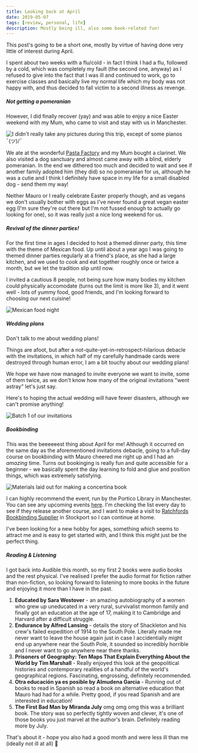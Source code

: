 ```yaml
---
title: Looking back at April
date: 2019-05-07
tags: [review, personal, life]
description: Mostly being ill, also some book-related fun!
---
```


This post's going to be a short one, mostly by virtue of having done very little of interest during April.

I spent about two weeks with a flu/cold - in fact I think I had a flu, followed by a cold, which was completely my fault (the second one, anyway) as I refused to give into the fact that I was ill and continued to work, go to exercise classes and basically live my normal life which my body was not happy with, and thus decided to fall victim to a second illness as revenge.

##### Not getting a pomeranian

However, I did finally recover (yay) and was able to enjoy a nice Easter weekend with my Mum, who came to visit and stay with us in Manchester.

![I didn't really take any pictures during this trip, except of some pianos ¯_(ツ)_/¯ ](./may-2019/piano.png)

We ate at the wonderful <a href="http://www.pastafactory.co.uk/" target="_blank">Pasta Factory</a> and my Mum bought a clarinet. We also visited a dog sanctuary and almost came away with a blind, elderly pomeranian. In the end we dithered too much and decided to wait and see if another family adopted him (they did) so no pomeranian for us, although he was a cutie and I think I definitely have space in my life for a small disabled dog - send them my way!

Neither Mauro or I really celebrate Easter properly though, and as vegans we don't usually bother with eggs as I've never found a great vegan easter egg (I'm sure they're out there but I'm not fussed enough to actually go looking for one), so it was really just a nice long weekend for us.

##### Revival of the dinner parties!

For the first time in ages I decided to host a themed dinner party, this time with the theme of Mexican food. Up until about a year ago I was going to themed dinner parties regularly at a friend's place, as she had a large kitchen, and we used to cook and eat together roughly once or twice a month, but we let the tradition slip until now.

I invited a cautious 8 people, not being sure how many bodies my kitchen could physically accomodate (turns out the limit is more like 3), and it went well - lots of yummy food, good friends, and I'm looking forward to choosing our next cuisine!

![Mexican food night](./may-2019/dinner.jpg)

##### Wedding plans

Don't talk to me about wedding plans!

Things are afoot, but after a not-quite-yet-in-retrospect-hilarious debacle with the invitations, in which half of my carefully handmade cards were destroyed through human error, I am a bit touchy about our wedding plans!

We hope we have now managed to invite everyone we want to invite, some of them twice, as we don't know how many of the original invitations "went astray" let's just say.

Here's to hoping the actual wedding will have fewer disasters, although we can't promise anything!

![Batch 1 of our invitations](./may-2019/invitations.png)

##### Bookbinding

This was the beeeeeest thing about April for me! Although it occurred on the same day as the aforementioned invitations debacle, going to a full-day course on bookbinding with Mauro cheered me right up and I had an _amazing_ time. Turns out bookinging is really fun and quite accessible for a beginner - we basically spent the day learning to fold and glue and position things, which was extremely satisfying.

![Materials laid out for making a concertina book](./may-2019/bookbinding.png)

I can highly recommend the event, run by the Portico Library in Manchester. You can see any upcoming events <a href="https://www.eventbrite.co.uk/o/the-portico-library-1321223273" target="_blank">here</a>. I'm checking the list every day to see if they release another course, and I want to make a visit to <a href="https://ratchford.co.uk/" target="_blank">Ratchfords Bookbinding Supplier</a> in Stockport so I can continue at home.

I've been looking for a new hobby for ages, something which seems to attract me and is easy to get started with, and I think this might just be the perfect thing.

##### Reading & Listening

I got back into Audible this month, so my first 2 books were audio books and the rest physical. I've realised I prefer the audio format for fiction rather than non-fiction, so looking forward to listening to more books in the future and enjoying it more than I have in the past.

1. **Educated by Sara Westover** - an amazing autobiography of a women who grew up uneducated in a very rural, survivalist mormon family and finally got an education at the age of 17, making it to Cambridge and Harvard after a difficult struggle.
2. **Endurance by Alfred Lansing** - details the story of Shackleton and his crew's failed expedition of 1914 to the South Pole. Literally made me never want to leave the house again just in case I accidentially might end up anywhere near the South Pole, it sounded so incredibly horrible and I never want to go anywhere near there thanks.
3. **Prisoners of Geography: Ten Maps That Explain Everything About the World by Tim Marshall** - Really enjoyed this look at the geopolitical histories and contemporary realities of a handful of the world's geographical regions. Fascinating, engrossing, definitely recommended.
4. **Otra educación ya es posible by Almudena Garcia** - Running out of books to read in Spanish so read a book on alternative education that Mauro had had for a while. Pretty good, if you read Spanish and are interested in education!
5. **The First Bad Man by Miranda July** omg omg omg this was a brilliant book. The story was so perfectly tightly woven and clever, it's one of those books you just marvel at the author's brain. Definitely reading more by July.

That's about it - hope you also had a good month and were less ill than me (ideally not ill at all) 🙌
